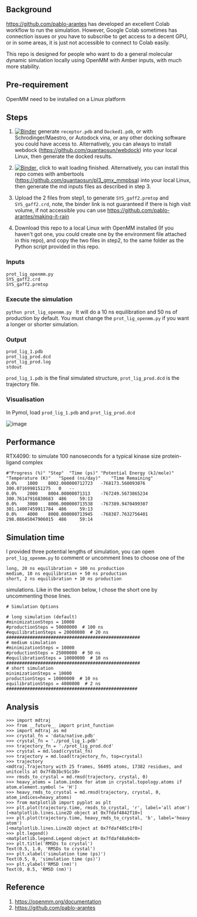 
## Background

https://github.com/pablo-arantes has developed an excellent Colab workflow to run the simulation. However, Google Colab sometimes has connection issues or you have to subscribe to get access to a decent GPU, or in some areas, it is just not accessible to connect to Colab easily.

This repo is designed for people who want to do a general molecular dynamic simulation locally using OpenMM with Amber inputs, with much more stability.


## Pre-requirement

OpenMM need to be installed on a Linux platform

## Steps

1.  [![Binder](https://mybinder.org/badge_logo.svg)](https://mybinder.org/v2/gh/quantaosun/webdock/HEAD?labpath=webdock_v.0.0.2.ipynb) generate ```receptor.pdb``` and ```Docked1.pdb```, or with  Schrodinger/Maestro, or Autodock vina, or any other docking software you could have access to. Alternatively, you can always to install webdock (https://github.com/quantaosun/webdock) into your local Linux, then generate the docked results.

2. [![Binder](https://mybinder.org/badge_logo.svg)](https://mybinder.org/v2/gh/quantaosun/pl3_gmx_mmpbsa/HEAD), click to wait loading finished. Alternatively, you can install this repo comes with ambertools (https://github.com/quantaosun/pl3_gmx_mmpbsa)  into your local Linux, then generate the md inputs files as described in step 3.
3. Upload the 2 files from step1,  to generate ```SYS_gaff2.prmtop``` and ```SYS_gaff2.crd```, note, the binder link is not guaranteed if there is high visit volume, if not accessible you can use https://github.com/pablo-arantes/making-it-rain
5. Download this repo to a local Linux with OpenMM installed (If you haven't got one, you could create one by the environment file attached in this repo), and copy the two files in step2, to the same folder as the Python script provided in this repo.

### Inputs 
```
prot_lig_openmm.py
SYS_gaff2.crd
SYS_gaff2.prmtop

```
### Execute the simulation

```python prot_lig_openmm.py ```
It will do a 10 ns equilibration and 50 ns of production by default. You must change the ```prot_lig_openmm.py``` if you want a longer or shorter simulation.


### Output

```
prod_lig_1.pdb
prot_lig_prod.dcd
prot_lig_prod.log
stdout  
```
```prod_lig_1.pdb``` is the final simulated structure, ```prot_lig_prod.dcd``` is the trajectory file.

### Visualisation

In Pymol, load ```prod_lig_1.pdb``` and ```prot_lig_prod.dcd```

![image](https://github.com/quantaosun/general-openmm/assets/75652473/023217fb-4cd5-4751-9fcc-1437588179ac)

## Performance

RTX4090: to simulate 100 nanoseconds for a typical kinase size protein-ligand complex

```
#"Progress (%)"	"Step"	"Time (ps)"	"Potential Energy (kJ/mole)"	"Temperature (K)"	"Speed (ns/day)"	"Time Remaining"
0.0%	1000	8002.000000712723	-768173.560093076	300.0716998151275	0	--
0.0%	2000	8004.00000071313	-767249.5673865234	300.76147916830683	486	    59:13
0.0%	3000	8006.000000713538	-767389.9470499307	301.14007459911784	486	    59:13
0.0%	4000	8008.000000713945	-768387.7632756401	298.08645047906015	486	    59:14
```
## Simulation time
I provided three potential lengths of simulation, you can open ```prot_lig_openmm.py``` to comment or uncomment lines to choose one of the
```
long, 20 ns equilibration + 100 ns production
medium, 10 ns equilibration + 50 ns production
short, 2 ns equilibration + 10 ns production
```
simulations. Like in the section below, I chose the short one by uncommenting those lines.
```
# Simulation Options

# long simulation (default)
#minimizationSteps = 10000
#productionSteps = 50000000  # 100 ns
#equilibrationSteps = 20000000  # 20 ns
###################################################
# medium simulation
#minimizationSteps = 10000
#productionSteps = 25000000  # 50 ns
#equilibrationSteps = 10000000  # 10 ns
###################################################
# short simulation
minimizationSteps = 10000
productionSteps = 10000000  # 10 ns
equilibrationSteps = 4000000  # 2 ns
##################################################
```

## Analysis

```
>>> import mdtraj
>>> from __future__ import print_function
>>> import mdtraj as md
>>> crystal_fn = 'data/native.pdb'
>>> crystal_fn = './prod_lig_1.pdb'
>>> trajectory_fn = './prot_lig_prod.dcd'
>>> crystal = md.load(crystal_fn)
>>> trajectory = md.load(trajectory_fn, top=crystal)
>>> trajectory
<mdtraj.Trajectory with 25 frames, 56495 atoms, 17382 residues, and unitcells at 0x7fdb3bc91c10>
>>> rmsds_to_crystal = md.rmsd(trajectory, crystal, 0)
>>> heavy_atoms = [atom.index for atom in crystal.topology.atoms if atom.element.symbol != 'H']
>>> heavy_rmds_to_crystal = md.rmsd(trajectory, crystal, 0, atom_indices=heavy_atoms)
>>> from matplotlib import pyplot as plt
>>> plt.plot(trajectory.time, rmsds_to_crystal, 'r', label='all atom')
[<matplotlib.lines.Line2D object at 0x7fdaf4842f10>]
>>> plt.plot(trajectory.time, heavy_rmds_to_crystal, 'b', label='heavy atom')
[<matplotlib.lines.Line2D object at 0x7fdaf485c1f0>]
>>> plt.legend()
<matplotlib.legend.Legend object at 0x7fdaf48a94c0>
>>> plt.title('RMSDs to crystal')
Text(0.5, 1.0, 'RMSDs to crystal')
>>> plt.xlabel('simulation time (ps)')
Text(0.5, 0, 'simulation time (ps)')
>>> plt.ylabel('RMSD (nm)')
Text(0, 0.5, 'RMSD (nm)')
```

## Reference
1. https://openmm.org/documentation
2. https://github.com/pablo-arantes

